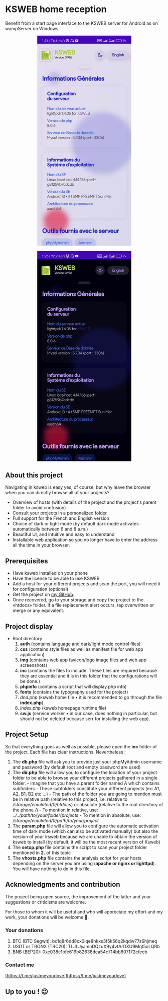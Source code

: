 # KSWEB home reception

 Benefit from a start page interface to the KSWEB server for Android as on wampServer on Windows.

 <p align="middle">
  <img src="img/light.jpg" width="300">
 </p>
 <p align="middle">
  <img src="img/dark.jpg" width="300">
 </p>

 ## About this project 
 Navigating in ksweb is easy yes, of course, but why leave the browser when you can directly browse all of your projects?
 - Overview of hosts (with details of the project and the project's parent folder to avoid confusion)
 - Consult your projects in a personalized folder
 - Full support for the French and English version
 - Choice of dark or light mode (by default dark mode activates automatically between 6 and 8 a.m.)
 - Beautiful UI, and intuitive and easy to understand
 - Installable web application so you no longer have to enter the address all the time in your browser.

 ## Prerequisites
 - Have ksweb installed on your phone
 - Have the license to be able to use KSWEB
 - Add a host for your different projects and scan the port, you will need it for configuration (optional)
 - Get the project on [my GitHub](https://github.com/D-P-L-U-S/KSWEB).
 - Once recovered, go to your storage and copy the project to the «htdocs» folder.  If a file replacement alert occurs, tap overwritten or merge or any equivalent.

 ## Project display
 - Root directory
   1. **auth** (contains language and dark/light mode control files)
   2. **css** (contains style files as well as manifest file for web app application)
   3. **img** (contains web app favicon/logo image files and web app screenshots)
   4. **inc** (contains the files to include. These files are required because they are essential and it is in this folder that the configurations will be done.)
   5. **phpinfo** (contains a script that will display php info)
   6. **fonts** (contains the typography used for the project)
   7. *dnd.php* (ksweb home file • it is recommended to go through the file **index.php**)
   8. *index.php* (ksweb homepage runtime file)
   9. **sw.js** (service worker • in our case, does nothing in particular, but should not be deleted because serr for installing the web app).
  
 ## Project Setup
   So that everything goes as well as possible, please open the **inc** folder of the project.  Each file has clear instructions.  Nevertheless :
   1. The **db.php** file will ask you to provide just your phpMyAdmin username and password (by default root and empty password are used)
   2. The **dir.php** file will allow you to configure the location of your project folder to be able to browse your different projects gathered in a single folder.
     - Imagine that you have a parent folder named A which contains subfolders
     - These subfolders constitute your different projects (ex: A1, A2, B1, B2 etc ...)
     - The path of the folder you are going to mention must be in relative path (relative to this project, i.e. relative to */storage/emulated/0/htdocs*) or absolute (relative to the root directory of the  phone */*)
     - To mention in relative, use: *../../path/to/your/folder/projects*
     - To mention in absolute, use: */storage/emulated/0/path/to/your/project*
   3. The **param.php** file will allow you to configure the automatic activation time of dark mode (which can also be activated manually) but also the version of your ksweb because we are unable to obtain  the version of ksweb to install (by default, it will be the most recent version of Ksweb)
   4. The **setup.php** file contains the script to scan your project folder mentioned in **2.** of this topic
   5. The **vhosts.php** file contains the analysis script for your hosts depending on the server you are using (**apache or nginx or lighttpd**).  You will have nothing to do in this file.
 
 ## Acknowledgments and contribution
 The project being open source, the improvement of the latter and your suggestions or criticisms are welcome.

 For those to whom it will be useful and who will appreciate my effort and my work, your donations will be welcome 🙂.

 ### Your donations
 1. BTC (BTC Segwit): bc1q8r6dd8cx0lqe8hkxs3f5k56q2kqdw77s6hjmeq
 2. USDT or TRONX (TRC20): TLJLJyJmnDQzuX9y4vtArDXU9Mqt5oLQRb
 3. BNB (BEP20): 0xc038c1bfe619b82638dca54c714bb607172cfecb

 ### Contact me
 [https://t.me/justmeyourlove](https://t.me/justmeyourlove)

 ## Up to you !  😉